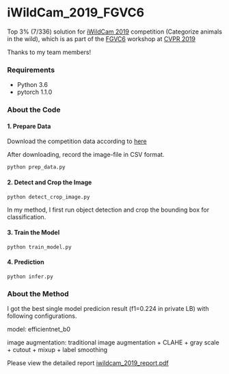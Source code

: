 # iWildCam_2019_FGVC6
Top 3% (7/336)  solution for [iWildCam 2019](https://www.kaggle.com/c/iwildcam-2019-fgvc6/overview) competition (Categorize animals in the wild), which is as part of the  [FGVC6](https://sites.google.com/view/fgvc6/home) workshop at [CVPR 2019](http://cvpr2019.thecvf.com/)

Thanks to my team members!

### Requirements
* Python 3.6
* pytorch 1.1.0

### About the Code

#### 1. Prepare Data
Download the competition data according to [here](data/README.md)

After downloading, record the image-file in CSV format.
```
python prep_data.py
```

#### 2. Detect and Crop the Image 
```
python detect_crop_image.py
```
In my method, I first run object detection and crop the bounding box for classification. 
#### 3. Train the Model
```
python train_model.py
```
#### 4. Prediction

```
python infer.py
```

### About the Method

I got the best single model predicion result (f1=0.224 in private LB) with following configurations.

model: efficientnet_b0

image augmentation: traditional image augmentation + CLAHE + gray scale + cutout + mixup + label smoothing

Please view the detailed report [iwildcam_2019_report.pdf](iwildcam_2019_report.pdf) 

